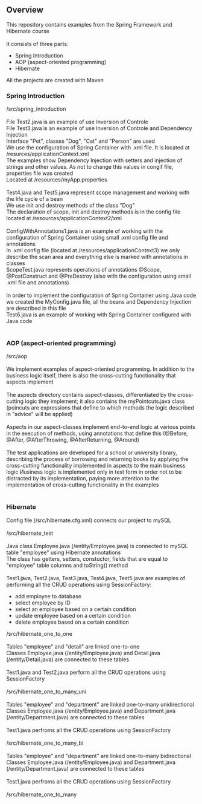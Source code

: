 <h2>Overview</h2>
This repository contains examples from the Spring Framework and Hibernate course
<br>
<br>
It consists of three parts:
<br> 
<ul>
  <li>Spring Introduction</li>
  <li>AOP (aspect-oriented programming)</li>
  <li>Hibernate</li>
</ul>
All the projects are created with Maven
<h3>Spring Introduction</h3>
/src/spring_introduction
<br>
<br>
File Test2.java is an example of use Inversion of Controle
<br>
File Test3.java is an example of use Inversion of Controle and Dependency Injection
<br>
Interface "Pet", classes "Dog", "Cat" and "Person" are used
<br>
We use the configuration of Spring Container with .xml file. It is located at /resurces/applicationContext.xml
<br>
The examples show Dependency Injection with setters and injection of strings and other values. As not to change this values in congif file, properties file was created
<br>
Located at /resources/myApp.properties
<br>
<br>
Test4.java and Test5.java represent scope management and working with the life cycle of a bean
<br>
We use init and destroy methods of the class "Dog"
<br>
The declaration of scope, init and destroy methods is in the config file located at /resources/applicationContext2/xml
<br>
<br>
ConfigWithAnnotations1.java is an example of working with the configuration of Spring Container using small .xml config file and annotations
<br>
In .xml config file (located at /resources/applicationContext3) we only describe the scan area and everything else is marked with annotations in classes
<br>
ScopeTest.java represents operations of annotations @Scope, @PostConstruct and @PreDestroy (also with the configuration using small .xml file and annotations)
<br>
<br>
In order to implement the configuration of Spring Container using Java code we created the MyConfig.java file, all the beans and Dependency Injection are described in this file
<br>
Test6.java is an example of working with Spring Container configured with Java code
<br>
<br>
<h3>AOP (aspect-oriented programming)</h3>
/src/aop
<br>
<br>
We implement examples of aspect-oriented programming. In addition to the business logic itself, there is also the cross-cutting functionality that aspects implement
<br>
<br>
The aspects directory contains aspect-classes, differentiated by the cross-cutting logic they implement; it also contains the myPointcuts.java class (poincuts are expressions that define to which methods the logic described in "advice" will be applied)
<br>
<br>
Aspects in our aspect-classes implement end-to-end logic at various points in the execution of methods, using annotations that define this (@Before, @After, @AfterThrowing, @AfterReturning, @Around)
<br>
<br>
The test applications are developed for a school or university library, describing the process of borrowing and returning books by applying the cross-cutting functionality implemented in aspects to the main business logic
Иusiness logic is implemented only in test form in order not to be distracted by its implementation, paying more attention to the implementation of cross-cutting functionality in the examples
<br>
<br>
<h3>Hibernate</h3>
Config file (/src/hibernate.cfg.xml) connects our project to mySQL
<br>
<br>
/src/hibernate_test
<br>
<br>
Java class Employee.java (/entity/Employee.java) is connected to mySQL table "employee" using Hibernate annotations 
<br>
The class has getters, setters, constuctor, fields that are equal to "employee" table columns and toString() method
<br>
<br>
Test1.java, Test2.java, Test3.java, Test4.java, Test5.java are examples of performing all the CRUD operations using SessionFactory:
<br>
<ul>
  <li>add employee to database</li>
  <li>select employee by ID</li>
  <li>select an employee based on a certain condition</li>
  <li>update employee based on a certain condition</li>
  <li>delete employee based on a certain condition</li>
</ul>
/src/hibernate_one_to_one
<br>
<br>
Tables "employee" and "detail" are linked one-to-one 
<br>
Classes Employee.java (/entity/Employee.java) and Detail.java (/entity/Detail.java) are connected to these tables
<br>
<br>
Test1.java and Test2.java perform all the CRUD operations using SessionFactory
<br>
<br>
/src/hibernate_one_to_many_uni
<br>
<br>
Tables "employee" and "department" are linked one-to-many unidirectional 
<br>
Classes Employee.java (/entity/Employee.java) and Department.java (/entity/Department.java) are connected to these tables
<br>
<br>
Test1.java perfroms all the CRUD operations using SessionFactory
<br>
<br>
/src/hibernate_one_to_many_bi
<br>
<br>
Tables "employee" and "department" are linked one-to-many bidirectional 
<br>
Classes Employee.java (/entity/Employee.java) and Department.java (/entity/Department.java) are connected to these tables
<br>
<br>
Test1.java perfroms all the CRUD operations using SessionFactory
<br>
<br>
/src/hibernate_one_to_many
<br>
<br>
